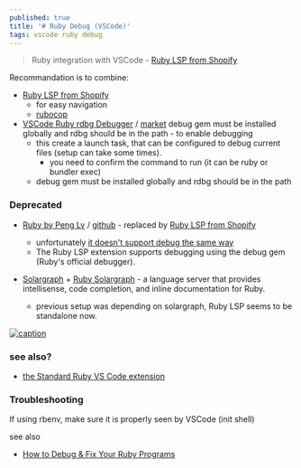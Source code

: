 ```yaml
---
published: true
title: '# Ruby Debug (VSCode)'
tags: vscode ruby debug
---
```

> Ruby integration with VSCode - [Ruby LSP from Shopify](https://code.visualstudio.com/docs/languages/ruby)

Recommandation is to combine:
- [Ruby LSP from Shopify](https://code.visualstudio.com/docs/languages/ruby)
	- for easy navigation
    - [rubocop](https://github.com/rubocop/rubocop)
- [VSCode Ruby rdbg Debugger](https://github.com/ruby/vscode-rdbg?tab=readme-ov-file#vscode-ruby-rdbg-debugger) / [market](https://marketplace.visualstudio.com/items?itemName=KoichiSasada.vscode-rdbg) 
debug gem must be installed globally and rdbg should be in the path - to enable debugging
	- this create a launch task, that can be configured to debug current files (setup can take some times).
    	- you need to confirm the command to run (it can be ruby or bundler exec)
    - debug gem must be installed globally and rdbg should be in the path


### Deprecated
- [Ruby by Peng Lv](https://betterprogramming.pub/code-like-a-pro-tooling-to-supercharge-vs-code-for-ruby-bf2ae61df5e3?gi=9dbd1898926e) / [github](https://github.com/rubyide/vscode-ruby?tab=readme-ov-file#deprecated) - replaced by [Ruby LSP from Shopify](https://code.visualstudio.com/docs/languages/ruby)
	- unfortunately [it doesn't support debug the same way](https://forums.sketchup.com/t/vscode-ruby-extension-no-longer-mantained/250058)
    - The Ruby LSP extension supports debugging using the debug gem (Ruby's official debugger). 

- [Solargraph](https://solargraph.org/) + [Ruby Solargraph](https://marketplace.visualstudio.com/items?itemName=castwide.solargraph) - a language server that provides intellisense, code completion, and inline documentation for Ruby.
	- previous setup was depending on solargraph, Ruby LSP seems to be standalone now.

[![caption](https://solargraph.org/assets/vscode-solargraph-0.34.1-a63b2ca0626c295d31413d74577b6e56cbdec00f3bbd444d1fb3bea7d5d8885a.gif)](https://solargraph.org/)


### see also?
- [the Standard Ruby VS Code extension](https://blog.testdouble.com/posts/2023-02-16-its-official-the-standard-ruby-vscode-extension/)

### Troubleshooting
If using rbenv, make sure it is properly seen by VSCode (init shell)

see also
- [How to Debug & Fix Your Ruby Programs](https://www.rubyguides.com/2015/07/ruby-debugging/)
